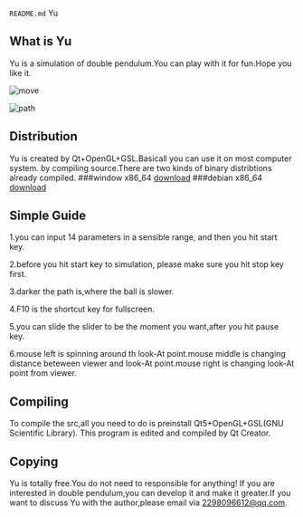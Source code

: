 
`README.md` Yu

## What is Yu ##
Yu is a simulation of double pendulum.You can play with it for fun.Hope you
like it.

![move](https://github.com/qiuqiufrank/doublePendulum/blob/master/downloads/gif/Yu1.gif)

![path](https://github.com/qiuqiufrank/doublePendulum/blob/master/downloads/gif/Yu2.gif)

## Distribution ##
Yu is created by Qt+OpenGL+GSL.Basicall you can use it on most computer system.
by compiling source.There are two kinds of binary distribtions already compiled.
###window x86_64 [download](https://github.com/qiuqiufrank/Yu/raw/master/downloads/windows_x86_64/Yu_windows_x86.zip)
###debian x86_64 [download](https://github.com/qiuqiufrank/Yu/raw/master/downloads/windows_x86_64/Yu_windows_x86.zip)

## Simple Guide ##

1.you can input 14 parameters in a sensible range, and then you hit start key.

2.before you hit start key to simulation, please make sure you hit stop key first.

3.darker the path is,where the ball is slower.

4.F10 is the shortcut key for fullscreen.

5.you can slide the slider to be the moment you want,after you hit pause key.

6.mouse left is spinning around th look-At point.mouse middle is changing distance beteween
viewer and look-At point.mouse right is changing look-At point from viewer.


## Compiling ##
To compile the src,all you need to do is preinstall Qt5+OpenGL+GSL(GNU Scientific Library).
This program is edited and compiled by Qt Creator.

## Copying ##
Yu is totally free.You do not need to responsible for anything! If you are interested in
double pendulum,you can develop it and make it greater.If you want to discuss Yu with
the author,please email via 2298096612@qq.com.
